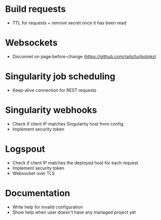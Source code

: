 # Build requests

- TTL for requests + remove secret once it has been read

# Websockets

- Disconnet on page:before-change (https://github.com/rails/turbolinks)

# Singularity job scheduling

- Keep-alive connection for REST requests

# Singularity webhooks

- Check if client IP matches Singularity host from config
- Implement security token

# Logspout

- Check if client IP matches the deployed host for each request
- Implement security token
- Websocket over TLS

# Documentation

- Write help for invalid configuration
- Show help when user doesn't have any managed project yet
